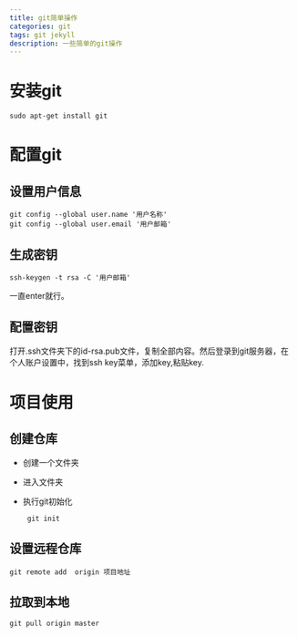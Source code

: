 ```yaml
---
title: git简单操作
categories: git 
tags: git jekyll
description: 一些简单的git操作
---
```

#  安装git

    sudo apt-get install git

# 配置git
## 设置用户信息

    git config --global user.name '用户名称'
    git config --global user.email '用户邮箱'

## 生成密钥

    ssh-keygen -t rsa -C '用户邮箱'

一直enter就行。
## 配置密钥

打开.ssh文件夹下的id-rsa.pub文件，复制全部内容。然后登录到git服务器，在个人账户设置中，找到ssh key菜单，添加key,粘贴key.

# 项目使用
## 创建仓库
 - 创建一个文件夹
 - 进入文件夹
 - 执行git初始化
  
        git init

## 设置远程仓库

    git remote add  origin 项目地址

## 拉取到本地

    git pull origin master